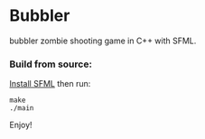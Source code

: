 # Bubbler

bubbler zombie shooting game in C++ with SFML.

### Build from source:

[Install SFML](https://www.sfml-dev.org/download.php) then run:

```
make
./main
```

Enjoy!

